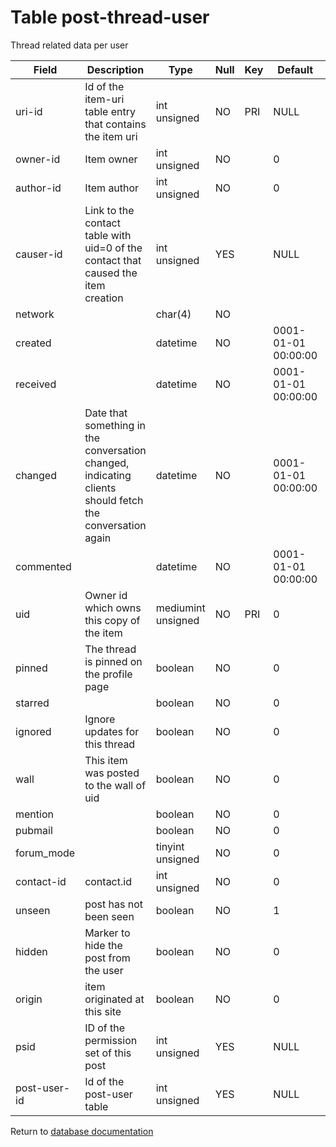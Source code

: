 Table post-thread-user
===========
Thread related data per user

| Field | Description | Type | Null | Key | Default | Extra |
| ----- | ----------- | ---- | ---- | --- | ------- | ----- |
| uri-id | Id of the item-uri table entry that contains the item uri | int unsigned | NO | PRI | NULL |  |    
| owner-id | Item owner | int unsigned | NO |  | 0 |  |    
| author-id | Item author | int unsigned | NO |  | 0 |  |    
| causer-id | Link to the contact table with uid=0 of the contact that caused the item creation | int unsigned | YES |  | NULL |  |    
| network |  | char(4) | NO |  |  |  |    
| created |  | datetime | NO |  | 0001-01-01 00:00:00 |  |    
| received |  | datetime | NO |  | 0001-01-01 00:00:00 |  |    
| changed | Date that something in the conversation changed, indicating clients should fetch the conversation again | datetime | NO |  | 0001-01-01 00:00:00 |  |    
| commented |  | datetime | NO |  | 0001-01-01 00:00:00 |  |    
| uid | Owner id which owns this copy of the item | mediumint unsigned | NO | PRI | 0 |  |    
| pinned | The thread is pinned on the profile page | boolean | NO |  | 0 |  |    
| starred |  | boolean | NO |  | 0 |  |    
| ignored | Ignore updates for this thread | boolean | NO |  | 0 |  |    
| wall | This item was posted to the wall of uid | boolean | NO |  | 0 |  |    
| mention |  | boolean | NO |  | 0 |  |    
| pubmail |  | boolean | NO |  | 0 |  |    
| forum_mode |  | tinyint unsigned | NO |  | 0 |  |    
| contact-id | contact.id | int unsigned | NO |  | 0 |  |    
| unseen | post has not been seen | boolean | NO |  | 1 |  |    
| hidden | Marker to hide the post from the user | boolean | NO |  | 0 |  |    
| origin | item originated at this site | boolean | NO |  | 0 |  |    
| psid | ID of the permission set of this post | int unsigned | YES |  | NULL |  |    
| post-user-id | Id of the post-user table | int unsigned | YES |  | NULL |  |    

Return to [database documentation](help/database)

